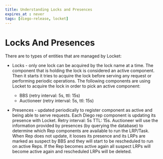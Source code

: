 ```yaml
---
title: Understanding Locks and Presences
expires_at : never
tags: [diego-release, locket]
---
```


# Locks And Presences

There are to types of entities that are managed by Locket:

* Locks - only one lock can be acquired by the lock name at a time. The
  component that is holding the lock is considered an active component. Then it
  starts it tries to acquire the lock before serving any request or performing
  periodic operations. The following components are using Locket to acquire the
  lock in order to pick an active component:
  * BBS (retry interval: 5s, ttl: 15s)
  * Auctioneer (retry interval: 5s, ttl: 15s)
 
* Presences - updated periodically to register component as active and being
  able to serve requests. Each Diego rep component is updating its presence
  with Locket. Retry interval: 5s TTL: 15s. Auctioneer will use the information
  provided by presences (by querying the database) to determine which Rep
  components are available to run the LRP/Task. When Rep does not update, it
  looses its presence and its LRPs are marked as suspect by BBS and they will
  start to be rescheduled to run on active Reps. If the Rep becomes active
  again all suspect LRPs will become active again and rescheduled LRPs will be
  deleted.
